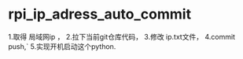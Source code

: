 # rpi_ip_adress_auto_commit

1.取得 局域网ip ，
2.拉下当前git仓库代码，
3.修改 ip.txt文件，
4.commit push,`
5.实现开机启动这个python.
